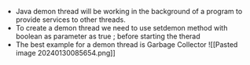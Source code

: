 - Java demon thread will be working in the background of a program to provide services to other threads. 
- To create a demon thread we need to use setdemon method with boolean as parameter as true ; before starting the therad
- The best example for a demon thread is Garbage Collector
![[Pasted image 20240130085654.png]]
